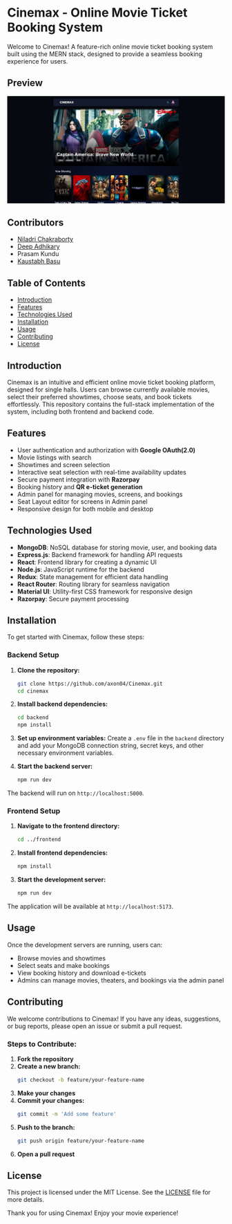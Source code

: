 # Cinemax - Online Movie Ticket Booking System

Welcome to Cinemax! A feature-rich online movie ticket booking system built using the MERN stack, designed to provide a seamless booking experience for users.

## Preview

![Cinemax Preview](./frontend/public/preview.png)

## Contributors  

- [Niladri Chakraborty](https://github.com/nil-official)  
- [Deep Adhikary](https://github.com/DAdhikary06)
- Prasam Kundu
- [Kaustabh Basu](https://github.com/axon04)

## Table of Contents

- [Introduction](#introduction)
- [Features](#features)
- [Technologies Used](#technologies-used)
- [Installation](#installation)
- [Usage](#usage)
- [Contributing](#contributing)
- [License](#license)

## Introduction

Cinemax is an intuitive and efficient online movie ticket booking platform, designed for single halls. Users can browse currently available movies, select their preferred showtimes, choose seats, and book tickets effortlessly. This repository contains the full-stack implementation of the system, including both frontend and backend code.

## Features

- User authentication and authorization with **Google OAuth(2.0)**
- Movie listings with search
- Showtimes and screen selection
- Interactive seat selection with real-time availability updates
- Secure payment integration with **Razorpay**
- Booking history and **QR e-ticket generation**
- Admin panel for managing movies, screens, and bookings
- Seat Layout editor for screens in Admin panel
- Responsive design for both mobile and desktop

## Technologies Used

- **MongoDB**: NoSQL database for storing movie, user, and booking data
- **Express.js**: Backend framework for handling API requests
- **React**: Frontend library for creating a dynamic UI
- **Node.js**: JavaScript runtime for the backend
- **Redux**: State management for efficient data handling
- **React Router**: Routing library for seamless navigation
- **Material UI**: Utility-first CSS framework for responsive design
- **Razorpay**: Secure payment processing

## Installation

To get started with Cinemax, follow these steps:

### Backend Setup

1. **Clone the repository:**
    ```bash
    git clone https://github.com/axon04/Cinemax.git
    cd cinemax
    ```

2. **Install backend dependencies:**
    ```bash
    cd backend
    npm install
    ```

3. **Set up environment variables:** Create a `.env` file in the `backend` directory and add your MongoDB connection string, secret keys, and other necessary environment variables.

4. **Start the backend server:**
    ```bash
    npm run dev
    ```

The backend will run on `http://localhost:5000`.

### Frontend Setup

1. **Navigate to the frontend directory:**
    ```bash
    cd ../frontend
    ```

2. **Install frontend dependencies:**
    ```bash
    npm install
    ```

3. **Start the development server:**
    ```bash
    npm run dev
    ```

The application will be available at `http://localhost:5173`.

## Usage

Once the development servers are running, users can:
- Browse movies and showtimes
- Select seats and make bookings
- View booking history and download e-tickets
- Admins can manage movies, theaters, and bookings via the admin panel

## Contributing

We welcome contributions to Cinemax! If you have any ideas, suggestions, or bug reports, please open an issue or submit a pull request.

### Steps to Contribute:

1. **Fork the repository**
2. **Create a new branch:**
    ```bash
    git checkout -b feature/your-feature-name
    ```
3. **Make your changes**
4. **Commit your changes:**
    ```bash
    git commit -m 'Add some feature'
    ```
5. **Push to the branch:**
    ```bash
    git push origin feature/your-feature-name
    ```
6. **Open a pull request**

## License

This project is licensed under the MIT License. See the [LICENSE](LICENSE) file for more details.

Thank you for using Cinemax! Enjoy your movie experience!